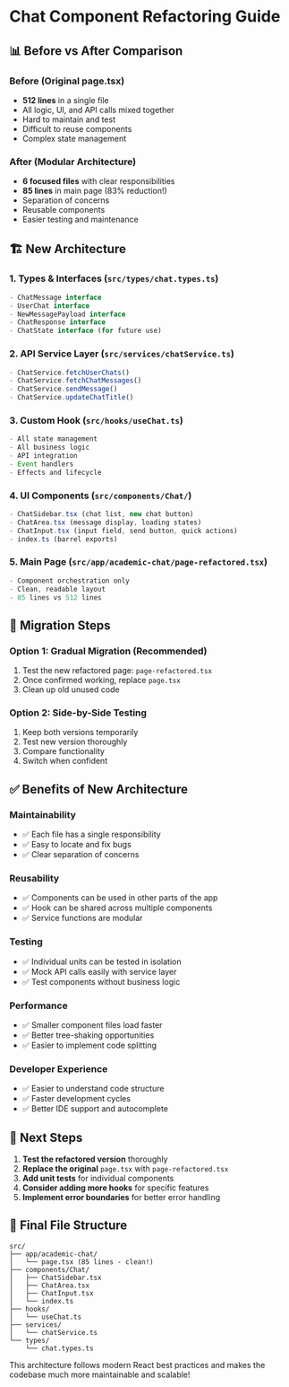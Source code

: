 # Chat Component Refactoring Guide

## 📊 Before vs After Comparison

### Before (Original page.tsx)
- **512 lines** in a single file
- All logic, UI, and API calls mixed together
- Hard to maintain and test
- Difficult to reuse components
- Complex state management

### After (Modular Architecture)
- **6 focused files** with clear responsibilities
- **85 lines** in main page (83% reduction!)
- Separation of concerns
- Reusable components
- Easier testing and maintenance

## 🏗️ New Architecture

### 1. **Types & Interfaces** (`src/types/chat.types.ts`)
```typescript
- ChatMessage interface
- UserChat interface  
- NewMessagePayload interface
- ChatResponse interface
- ChatState interface (for future use)
```

### 2. **API Service Layer** (`src/services/chatService.ts`)
```typescript
- ChatService.fetchUserChats()
- ChatService.fetchChatMessages()
- ChatService.sendMessage()
- ChatService.updateChatTitle()
```

### 3. **Custom Hook** (`src/hooks/useChat.ts`)
```typescript
- All state management
- All business logic
- API integration
- Event handlers
- Effects and lifecycle
```

### 4. **UI Components** (`src/components/Chat/`)
```typescript
- ChatSidebar.tsx (chat list, new chat button)
- ChatArea.tsx (message display, loading states)
- ChatInput.tsx (input field, send button, quick actions)
- index.ts (barrel exports)
```

### 5. **Main Page** (`src/app/academic-chat/page-refactored.tsx`)
```typescript
- Component orchestration only
- Clean, readable layout
- 85 lines vs 512 lines
```

## 🔄 Migration Steps

### Option 1: Gradual Migration (Recommended)
1. Test the new refactored page: `page-refactored.tsx`
2. Once confirmed working, replace `page.tsx`
3. Clean up old unused code

### Option 2: Side-by-Side Testing
1. Keep both versions temporarily
2. Test new version thoroughly
3. Compare functionality
4. Switch when confident

## ✅ Benefits of New Architecture

### **Maintainability**
- ✅ Each file has a single responsibility
- ✅ Easy to locate and fix bugs
- ✅ Clear separation of concerns

### **Reusability**
- ✅ Components can be used in other parts of the app
- ✅ Hook can be shared across multiple components
- ✅ Service functions are modular

### **Testing**
- ✅ Individual units can be tested in isolation
- ✅ Mock API calls easily with service layer
- ✅ Test components without business logic

### **Performance**
- ✅ Smaller component files load faster
- ✅ Better tree-shaking opportunities
- ✅ Easier to implement code splitting

### **Developer Experience**
- ✅ Easier to understand code structure
- ✅ Faster development cycles
- ✅ Better IDE support and autocomplete

## 🚀 Next Steps

1. **Test the refactored version** thoroughly
2. **Replace the original** `page.tsx` with `page-refactored.tsx`
3. **Add unit tests** for individual components
4. **Consider adding more hooks** for specific features
5. **Implement error boundaries** for better error handling

## 📁 Final File Structure
```
src/
├── app/academic-chat/
│   └── page.tsx (85 lines - clean!)
├── components/Chat/
│   ├── ChatSidebar.tsx
│   ├── ChatArea.tsx
│   ├── ChatInput.tsx
│   └── index.ts
├── hooks/
│   └── useChat.ts
├── services/
│   └── chatService.ts
└── types/
    └── chat.types.ts
```

This architecture follows modern React best practices and makes the codebase much more maintainable and scalable!
